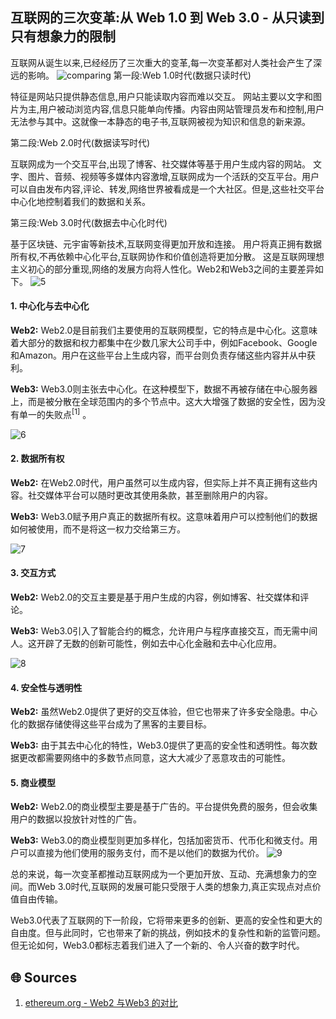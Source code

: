 ## 互联网的三次变革:从 Web 1.0 到 Web 3.0 - 从只读到只有想象力的限制

互联网从诞生以来,已经经历了三次重大的变革,每一次变革都对人类社会产生了深远的影响。
![comparing](images/comparing.png)
第一段:Web 1.0时代(数据只读时代)

特征是网站只提供静态信息,用户只能读取内容而难以交互。
网站主要以文字和图片为主,用户被动浏览内容,信息只能单向传播。内容由网站管理员发布和控制,用户无法参与其中。这就像一本静态的电子书,互联网被视为知识和信息的新来源。

第二段:Web 2.0时代(数据读写时代)

互联网成为一个交互平台,出现了博客、社交媒体等基于用户生成内容的网站。
文字、图片、音频、视频等多媒体内容激增,互联网成为一个活跃的交互平台。用户可以自由发布内容,评论、转发,网络世界被看成是一个大社区。但是,这些社交平台中心化地控制着我们的数据和关系。

第三段:Web 3.0时代(数据去中心化时代)

基于区块链、元宇宙等新技术,互联网变得更加开放和连接。
用户将真正拥有数据所有权,不再依赖中心化平台,互联网协作和价值创造将更加分散。
这是互联网理想主义初心的部分重现,网络的发展方向将人性化。Web2和Web3之间的主要差异如下。
![5](images/5.jpeg)


#### 1. 中心化与去中心化
**Web2:** Web2.0是目前我们主要使用的互联网模型，它的特点是中心化。这意味着大部分的数据和权力都集中在少数几家大公司手中，例如Facebook、Google和Amazon。用户在这些平台上生成内容，而平台则负责存储这些内容并从中获利。

**Web3:** Web3.0则主张去中心化。在这种模型下，数据不再被存储在中心服务器上，而是被分散在全球范围内的多个节点中。这大大增强了数据的安全性，因为没有单一的失败点<sup>[1]</sup> 。

![6](images/6.jpeg)

#### 2. 数据所有权
**Web2:** 在Web2.0时代，用户虽然可以生成内容，但实际上并不真正拥有这些内容。社交媒体平台可以随时更改其使用条款，甚至删除用户的内容。

**Web3:** Web3.0赋予用户真正的数据所有权。这意味着用户可以控制他们的数据如何被使用，而不是将这一权力交给第三方。

![7](images/7.jpeg)

#### 3. 交互方式
**Web2:** Web2.0的交互主要是基于用户生成的内容，例如博客、社交媒体和评论。

**Web3:** Web3.0引入了智能合约的概念，允许用户与程序直接交互，而无需中间人。这开辟了无数的创新可能性，例如去中心化金融和去中心化应用。

![8](images/8.jpeg)

#### 4. 安全性与透明性
**Web2:** 虽然Web2.0提供了更好的交互体验，但它也带来了许多安全隐患。中心化的数据存储使得这些平台成为了黑客的主要目标。

**Web3:** 由于其去中心化的特性，Web3.0提供了更高的安全性和透明性。每次数据更改都需要网络中的多数节点同意，这大大减少了恶意攻击的可能性。

#### 5. 商业模型
**Web2:** Web2.0的商业模型主要是基于广告的。平台提供免费的服务，但会收集用户的数据以投放针对性的广告。

**Web3:** Web3.0的商业模型则更加多样化，包括加密货币、代币化和微支付。用户可以直接为他们使用的服务支付，而不是以他们的数据为代价。
![9](images/9.jpeg)




总的来说，每一次变革都推动互联网成为一个更加开放、互动、充满想象力的空间。而Web 3.0时代,互联网的发展可能只受限于人类的想象力,真正实现点对点价值自由传输。

Web3.0代表了互联网的下一阶段，它将带来更多的创新、更高的安全性和更大的自由度。但与此同时，它也带来了新的挑战，例如技术的复杂性和新的监管问题。但无论如何，Web3.0都标志着我们进入了一个新的、令人兴奋的数字时代。

## 🌐 Sources
1. [ethereum.org - Web2 与Web3 的对比](https://ethereum.org/zh/developers/docs/web2-vs-web3/)
